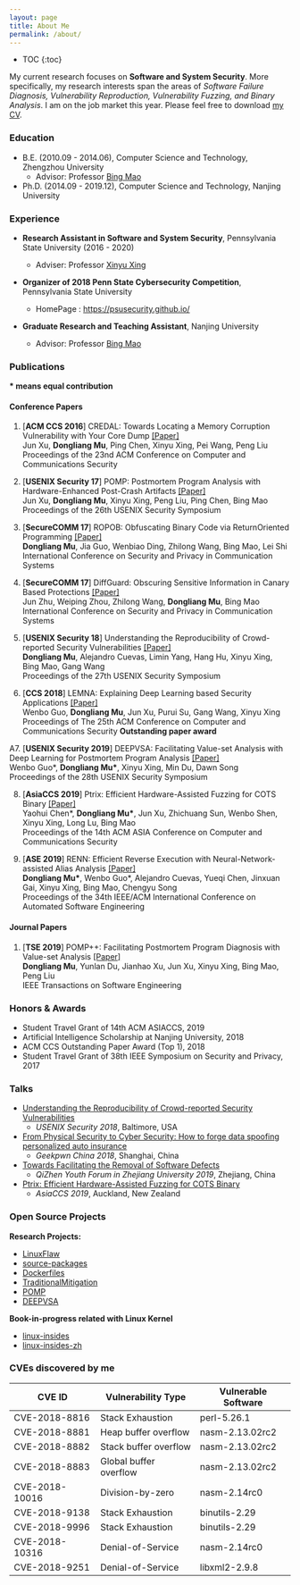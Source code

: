 ```yaml
---
layout: page
title: About Me
permalink: /about/
---
```


* TOC
{:toc}

My current research focuses on **Software and System Security**. More specifically, my research interests span the areas of *Software Failure Diagnosis, Vulnerability Reproduction, Vulnerability Fuzzing, and Binary Analysis*. I am on the job market this year. Please feel free to download [my CV]({{site.url}}/files/DongliangMu_CV.pdf).


### Education
- B.E. (2010.09 - 2014.06), Computer Science and Technology, Zhengzhou University
  - Advisor: Professor [Bing Mao](http://seclab.nju.edu.cn/people/professor.html)
- Ph.D. (2014.09 - 2019.12), Computer Science and Technology, Nanjing University

### Experience

- **Research Assistant in Software and System Security**, Pennsylvania State University (2016 - 2020)
	- Adviser: Professor [Xinyu Xing](http://xinyuxing.org/)

- **Organizer of 2018 Penn State Cybersecurity Competition**, Pennsylvania State University
	- HomePage : <https://psusecurity.github.io/>

- **Graduate Research and Teaching Assistant**, Nanjing University
  - Advisor: Professor [Bing Mao](http://seclab.nju.edu.cn/people/professor.html)

### Publications

**\* means equal contribution**

#### Conference Papers

1. [**ACM CCS 2016**] CREDAL: Towards Locating a Memory Corruption Vulnerability with Your Core Dump [\[Paper\]]({{site.url}}/files/papers/p529-xu.pdf)  
Jun Xu, **Dongliang Mu**, Ping Chen, Xinyu Xing, Pei Wang, Peng Liu  
Proceedings of the 23nd ACM Conference on Computer and Communications Security 

2. [**USENIX Security 17**] POMP: Postmortem Program Analysis with Hardware-Enhanced Post-Crash Artifacts [\[Paper\]]({{site.url}}/files/papers/sec17-xu.pdf)  
Jun Xu, **Dongliang Mu**, Xinyu Xing, Peng Liu, Ping Chen, Bing Mao  
Proceedings of the 26th USENIX Security Symposium 

3. [**SecureCOMM 17**] ROPOB: Obfuscating Binary Code via ReturnOriented Programming [\[Paper\]]({{site.url}}/files/papers/ropob_securecomm.pdf)  
**Dongliang Mu**, Jia Guo, Wenbiao Ding, Zhilong Wang, Bing Mao, Lei Shi  
International Conference on Security and Privacy in Communication Systems 

4. [**SecureCOMM 17**] DiffGuard: Obscuring Sensitive Information in Canary Based Protections [\[Paper\]]({{site.url}}/files/papers/diffguard_securecomm.pdf)  
Jun Zhu, Weiping Zhou, Zhilong Wang, **Dongliang Mu**, Bing Mao  
International Conference on Security and Privacy in Communication Systems

5. [**USENIX Security 18**] Understanding the Reproducibility of Crowd-reported Security Vulnerabilities [\[Paper\]]({{site.url}}/files/papers/sec18-mu.pdf)  
**Dongliang Mu**, Alejandro Cuevas, Limin Yang, Hang Hu, Xinyu Xing, Bing Mao, Gang Wang  
Proceedings of the 27th USENIX Security Symposium 

6. [**CCS 2018**] LEMNA: Explaining Deep Learning based Security Applications [\[Paper\]]({{site.url}}/files/papers/ccs18.pdf)  
Wenbo Guo, **Dongliang Mu**, Jun Xu, Purui Su, Gang Wang, Xinyu Xing  
Proceedings of The 25th ACM Conference on Computer and Communications Security **Outstanding paper award**

A7. [**USENIX Security 2019**] DEEPVSA: Facilitating Value-set Analysis with Deep Learning for Postmortem Program Analysis [\[Paper\]]({{site.url}}/files/papers/deepvsa.pdf)  
Wenbo Guo\*, **Dongliang Mu\***, Xinyu Xing, Min Du, Dawn Song  
Proceedings of the 28th USENIX Security Symposium 

8. [**AsiaCCS 2019**] Ptrix: Efficient Hardware-Assisted Fuzzing for COTS Binary [\[Paper\]]({{site.url}}/files/papers/ptrix.pdf)  
Yaohui Chen\*, **Dongliang Mu\***, Jun Xu, Zhichuang Sun, Wenbo Shen, Xinyu Xing, Long Lu, Bing Mao  
Proceedings of the 14th ACM ASIA Conference on Computer and Communications Security

9. [**ASE 2019**] RENN: Efficient Reverse Execution with Neural-Network-assisted Alias Analysis [\[Paper\]]({{site.url}}/files/papers/ASE19.pdf)  
**Dongliang Mu\***, Wenbo Guo\*, Alejandro Cuevas, Yueqi Chen, Jinxuan Gai, Xinyu Xing, Bing Mao, Chengyu Song  
Proceedings of the 34th IEEE/ACM International Conference on Automated Software Engineering

#### Journal Papers

1. [**TSE 2019**] POMP++: Facilitating Postmortem Program Diagnosis with Value-set Analysis [\[Paper\]]({{site.url}}/files/papers/pomp++.pdf)  
**Dongliang Mu**, Yunlan Du, Jianhao Xu, Jun Xu, Xinyu Xing, Bing Mao, Peng Liu  
IEEE Transactions on Software Engineering  

### Honors & Awards

- Student Travel Grant of 14th ACM ASIACCS, 2019
- Artificial Intelligence Scholarship at Nanjing University, 2018
- ACM CCS Outstanding Paper Award (Top 1), 2018
- Student Travel Grant of 38th IEEE Symposium on Security and Privacy, 2017

### Talks

- [Understanding the Reproducibility of Crowd-reported Security Vulnerabilities]({{site.url}}/files/slides/usenix18_slide.pptx)  
  - *USENIX Security 2018*, Baltimore, USA
- [From Physical Security to Cyber Security: How to forge data spoofing personalized auto insurance](https://drive.google.com/file/d/1DV0XX7m7xFGxhG74TmUfDmCmNsWU-7B7/view?usp=sharing)
  - *Geekpwn China 2018*, Shanghai, China
- [Towards Facilitating the Removal of Software Defects]({{site.url}}/files/slides/zhejiang_0510.pptx)
  - *QiZhen Youth Forum in Zhejiang University 2019*, Zhejiang, China
- [Ptrix: Efficient Hardware-Assisted Fuzzing for COTS Binary]({{site.url}}/files/slides/asiaccs19_slide.pptx)  
  - *AsiaCCS 2019*, Auckland, New Zealand

### Open Source Projects

**Research Projects:**

- [LinuxFlaw](https://github.com/mudongliang/LinuxFlaw)
- [source-packages](https://github.com/mudongliang/source-packages)
- [Dockerfiles](https://github.com/mudongliang/Dockerfiles)
- [TraditionalMitigation](https://github.com/hardenedlinux/TraditionalMitigation)
- [POMP](https://github.com/junxzm1990/pomp)
- [DEEPVSA](https://github.com/Henrygwb/deepvsa)

**Book-in-progress related with Linux Kernel**

- [linux-insides](https://github.com/0xAX/linux-insides)
- [linux-insides-zh](https://github.com/MintCN/linux-insides-zh)

### CVEs discovered by me

|   CVE ID      | Vulnerability Type     | Vulnerable Software
| ------------- | ---------------------- | -------------------
|CVE-2018-8816  | Stack Exhaustion       | perl-5.26.1
|CVE-2018-8881  | Heap buffer overflow   | nasm-2.13.02rc2
|CVE-2018-8882  | Stack buffer overflow  | nasm-2.13.02rc2
|CVE-2018-8883  | Global buffer overflow | nasm-2.13.02rc2
|CVE-2018-10016 | Division-by-zero       | nasm-2.14rc0
|CVE-2018-9138  | Stack Exhaustion       | binutils-2.29
|CVE-2018-9996  | Stack Exhaustion       | binutils-2.29
|CVE-2018-10316 | Denial-of-Service      | nasm-2.14rc0
|CVE-2018-9251  | Denial-of-Service      | libxml2-2.9.8
